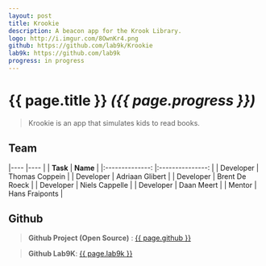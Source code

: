 ```yaml
---
layout: post
title: Krookie
description: A beacon app for the Krook Library.
logo: http://i.imgur.com/8OwnKr4.png
github: https://github.com/lab9k/Krookie
lab9k: https://github.com/lab9k
progress: in progress
---
```


# {{ page.title }} *({{ page.progress }})*

>Krookie is an app that simulates kids to read books.

## Team

|----               |----           |
|    **Task**       |       **Name**        |
|:--------------:   |:---------------:  |
| Developer     |  Thomas Coppein   |
| Developer     | Adriaan Glibert   |
| Developer     | Brent De Roeck    |
| Developer     | Niels Cappelle    |
| Developer     | Daan Meert        |
| Mentor        | Hans Fraiponts    |

## Github

>**Github Project (Open Source)** : <a href="{{ page.github }}">{{ page.github }}</a>

>**Github Lab9K**: <a href="{{ page.lab9k }}">{{ page.lab9k }}</a>


